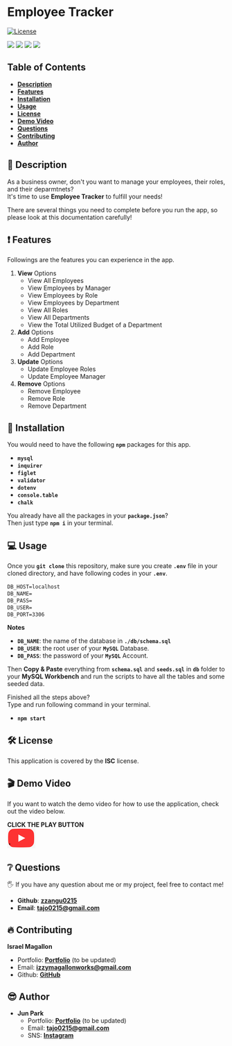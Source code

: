# Employee Tracker

[![License](https://img.shields.io/badge/License-ISC-blue.svg)](https://opensource.org/licenses/IPL-1.0)

<p>
    <img src="https://img.shields.io/badge/Javascript-yellow" />
    <img src="https://img.shields.io/badge/mySQL-blue"  />
    <img src="https://img.shields.io/badge/-node.js-green" />
    <img src="https://img.shields.io/badge/-json-orange" />
</p>

## Table of Contents
- [**Description**](#-description)
- [**Features**](#-features)
- [**Installation**](#-installation)
- [**Usage**](#-usage)
- [**License**](#-license)
- [**Demo Video**](#-demo-video)
- [**Questions**](#-questions)
- [**Contributing**](#-contributing)
- [**Author**](#-author)

## 📑 Description
As a business owner, don't you want to manage your employees, their roles, and their deparmtnets?  
It's time to use **Employee Tracker** to fulfill your needs!  

There are several things you need to complete before you run the app, so please look at this documentation carefully!

## ❗ Features
Followings are the features you can experience in the app.

1. **View** Options
    - View All Employees
    - View Employees by Manager
    - View Employees by Role
    - View Employees by Department
    - View All Roles
    - View All Departments
    - View the Total Utilized Budget of a Department
2. **Add** Options
    - Add Employee
    - Add Role
    - Add Department
3. **Update** Options
    - Update Employee Roles
    - Update Employee Manager
4. **Remove** Options
    - Remove Employee
    - Remove Role
    - Remove Department

## 💾 Installation
You would need to have the following **`npm`** packages for this app.
- **`mysql`**
- **`inquirer`**
- **`figlet`**
- **`validator`**
- **`dotenv`**
- **`console.table`**
- **`chalk`** 

You already have all the packages in your **`package.json`**?  
Then just type **`npm i`** in your terminal.

## 💻 Usage
Once you **`git clone`** this repository, make sure you create **`.env`** file in your cloned directory, and have following codes in your **`.env`**.
```
DB_HOST=localhost
DB_NAME=
DB_PASS=
DB_USER=
DB_PORT=3306
```
**Notes** 
- **`DB_NAME`**: the name of the database in **`./db/schema.sql`** 
- **`DB_USER`**: the root user of your **`MySQL`** Database.
- **`DB_PASS`**: the password of your **`MySQL`** Account.

Then **Copy & Paste** everything from **`schema.sql`** and **`seeds.sql`** in **`db`** folder to your **MySQL Workbench** and run the scripts to have all the tables and some seeded data.

Finished all the steps above?  
Type and run following command in your terminal.
- **`npm start`** 

## 🛠 License
This application is covered by the **ISC** license.

## 🎬 Demo Video
If you want to watch the demo video for how to use the application, check out the video below.  

**CLICK THE PLAY BUTTON**  
[![Image Caption](images/youtube-play-button.PNG)](https://youtu.be/DtImnxCd0y0)


## ❔ Questions
🖐 If you have any question about me or my project, feel free to contact me!  
- **Github**: [**zzangu0215**](https://github.com/zzangu0215)  
- **Email**: **tajo0215@gmail.com**

## 🔥 Contributing
**Israel Magallon**
  - Portfolio: [**Portfolio**](https://imagallon.github.io/portfolio1.1/) (to be updated)
  - Email: **izzymagallonworks@gmail.com**
  - Github: [**GitHub**](https://github.com/imagallon)

## 😎 Author
- **Jun Park**
    - Portfolio: [**Portfolio**](https://zzangu0215.github.io/portfolio/) (to be updated)
    - Email: **tajo0215@gmail.com**
    - SNS: [**Instagram**](https://www.instagram.com/o0ojunny/)
